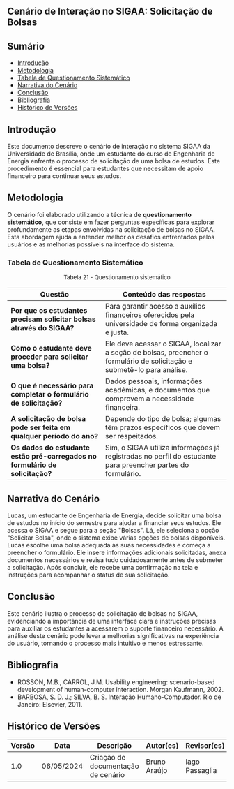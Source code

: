 ## Cenário de Interação no SIGAA: Solicitação de Bolsas

## Sumário
* [Introdução](#Introdução)
* [Metodologia](#Metodologia)
* [Tabela de Questionamento Sistemático](#Tabela-de-Questionamento-Sistemático)
* [Narrativa do Cenário](#Narrativa-do-Cenário)
* [Conclusão](#Conclusão)
* [Bibliografia](#Bibliografia)
* [Histórico de Versões](#Histórico-de-Versões)

## Introdução

Este documento descreve o cenário de interação no sistema SIGAA da Universidade de Brasília, onde um estudante do curso de Engenharia de Energia enfrenta o processo de solicitação de uma bolsa de estudos. Este procedimento é essencial para estudantes que necessitam de apoio financeiro para continuar seus estudos.

## Metodologia

O cenário foi elaborado utilizando a técnica de **questionamento sistemático**, que consiste em fazer perguntas específicas para explorar profundamente as etapas envolvidas na solicitação de bolsas no SIGAA. Esta abordagem ajuda a entender melhor os desafios enfrentados pelos usuários e as melhorias possíveis na interface do sistema.

### Tabela de Questionamento Sistemático

<font size="2"><p style="text-align: center"> Tabela 21 - Questionamento sistemático </p></font>

| Questão | Conteúdo das respostas |
| --- | --- |
|**Por que os estudantes precisam solicitar bolsas através do SIGAA?** | Para garantir acesso a auxílios financeiros oferecidos pela universidade de forma organizada e justa. |
|**Como o estudante deve proceder para solicitar uma bolsa?** | Ele deve acessar o SIGAA, localizar a seção de bolsas, preencher o formulário de solicitação e submetê-lo para análise. |
|**O que é necessário para completar o formulário de solicitação?** | Dados pessoais, informações acadêmicas, e documentos que comprovem a necessidade financeira. |
|**A solicitação de bolsa pode ser feita em qualquer período do ano?** | Depende do tipo de bolsa; algumas têm prazos específicos que devem ser respeitados. |
|**Os dados do estudante estão pré-carregados no formulário de solicitação?** | Sim, o SIGAA utiliza informações já registradas no perfil do estudante para preencher partes do formulário. |

## Narrativa do Cenário

Lucas, um estudante de Engenharia de Energia, decide solicitar uma bolsa de estudos no início do semestre para ajudar a financiar seus estudos. Ele acessa o SIGAA e segue para a seção "Bolsas". Lá, ele seleciona a opção "Solicitar Bolsa", onde o sistema exibe várias opções de bolsas disponíveis. Lucas escolhe uma bolsa adequada às suas necessidades e começa a preencher o formulário. Ele insere informações adicionais solicitadas, anexa documentos necessários e revisa tudo cuidadosamente antes de submeter a solicitação. Após concluir, ele recebe uma confirmação na tela e instruções para acompanhar o status de sua solicitação.

## Conclusão

Este cenário ilustra o processo de solicitação de bolsas no SIGAA, evidenciando a importância de uma interface clara e instruções precisas para auxiliar os estudantes a acessarem o suporte financeiro necessário. A análise deste cenário pode levar a melhorias significativas na experiência do usuário, tornando o processo mais intuitivo e menos estressante.

## Bibliografia

- ROSSON, M.B., CARROL, J.M. Usability engineering: scenario-based development of human-computer interaction. Morgan Kaufmann, 2002.
- BARBOSA, S. D. J.; SILVA, B. S. Interação Humano-Computador. Rio de Janeiro: Elsevier, 2011.

## Histórico de Versões

| Versão | Data     | Descrição                       | Autor(es)      | Revisor(es) |
|--------|----------|---------------------------------|----------------|-------------|
| 1.0    | 06/05/2024 | Criação de documentação de cenário | Bruno Araújo   | Iago Passaglia |
